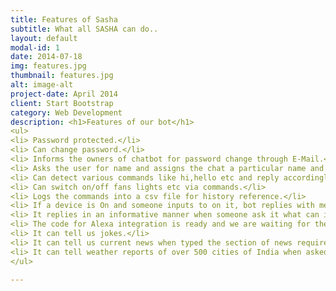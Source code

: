 ```yaml
---
title: Features of Sasha
subtitle: What all SASHA can do..
layout: default
modal-id: 1
date: 2014-07-18
img: features.jpg
thumbnail: features.jpg
alt: image-alt
project-date: April 2014
client: Start Bootstrap
category: Web Development
description: <h1>Features of our bot</h1>
<ul>
<li> Password protected.</li>
<li> Can change password.</li>
<li> Informs the owners of chatbot for password change through E-Mail.</li>
<li> Asks the user for name and assigns the chat a particular name and creates a DataBase for the Same.</li>
<li> Can detect various commands like hi,hello etc and reply accordingly.</li>
<li> Can switch on/off fans lights etc via commands.</li>
<li> Logs the commands into a csv file for history reference.</li>
<li> If a device is On and someone inputs to on it, bot replies with message as it's already on and vice-versa.</li>
<li> It replies in an informative manner when someone ask it what can it do, etc.</li> 
<li> The code for Alexa integration is ready and we are waiting for the hardware to arrive.</li>
<li> It can tell us jokes.</li>
<li> It can tell us current news when typed the section of news required like sports news, etc both in written as well as audio format.</li>
<li> It can tell weather reports of over 500 cities of India when asked to "Tell weather of Mumbai", etc. </li>
</ul>

---
```

